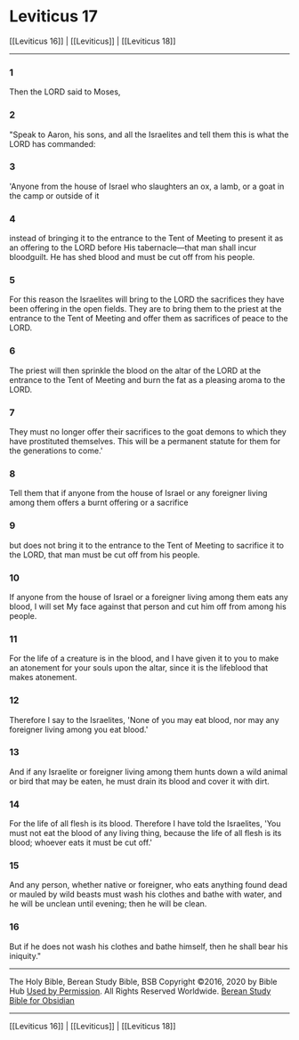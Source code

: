 # Leviticus 17

[[Leviticus 16]] | [[Leviticus]] | [[Leviticus 18]]

---

### 1
Then the LORD said to Moses,

### 2
"Speak to Aaron, his sons, and all the Israelites and tell them this is what the LORD has commanded:

### 3
'Anyone from the house of Israel who slaughters an ox, a lamb, or a goat in the camp or outside of it

### 4
instead of bringing it to the entrance to the Tent of Meeting to present it as an offering to the LORD before His tabernacle—that man shall incur bloodguilt. He has shed blood and must be cut off from his people.

### 5
For this reason the Israelites will bring to the LORD the sacrifices they have been offering in the open fields. They are to bring them to the priest at the entrance to the Tent of Meeting and offer them as sacrifices of peace to the LORD.

### 6
The priest will then sprinkle the blood on the altar of the LORD at the entrance to the Tent of Meeting and burn the fat as a pleasing aroma to the LORD.

### 7
They must no longer offer their sacrifices to the goat demons to which they have prostituted themselves. This will be a permanent statute for them for the generations to come.'

### 8
Tell them that if anyone from the house of Israel or any foreigner living among them offers a burnt offering or a sacrifice

### 9
but does not bring it to the entrance to the Tent of Meeting to sacrifice it to the LORD, that man must be cut off from his people.

### 10
If anyone from the house of Israel or a foreigner living among them eats any blood, I will set My face against that person and cut him off from among his people.

### 11
For the life of a creature is in the blood, and I have given it to you to make an atonement for your souls upon the altar, since it is the lifeblood that makes atonement.

### 12
Therefore I say to the Israelites, 'None of you may eat blood, nor may any foreigner living among you eat blood.'

### 13
And if any Israelite or foreigner living among them hunts down a wild animal or bird that may be eaten, he must drain its blood and cover it with dirt.

### 14
For the life of all flesh is its blood. Therefore I have told the Israelites, 'You must not eat the blood of any living thing, because the life of all flesh is its blood; whoever eats it must be cut off.'

### 15
And any person, whether native or foreigner, who eats anything found dead or mauled by wild beasts must wash his clothes and bathe with water, and he will be unclean until evening; then he will be clean.

### 16
But if he does not wash his clothes and bathe himself, then he shall bear his iniquity."

---

The Holy Bible, Berean Study Bible, BSB
Copyright ©2016, 2020 by Bible Hub
[Used by Permission](https://berean.bible/terms.htm). All Rights Reserved Worldwide.
[Berean Study Bible for Obsidian](https://github.com/gapmiss/berean-study-bible-for-obsidian)

---

[[Leviticus 16]] | [[Leviticus]] | [[Leviticus 18]]

